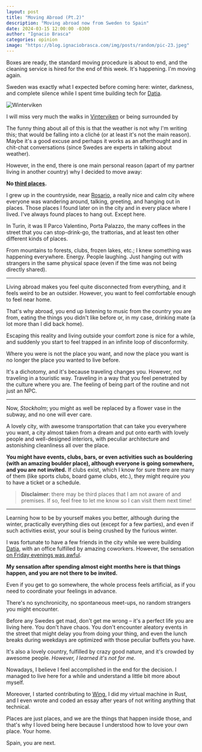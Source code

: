```yaml
---
layout: post
title: "Moving Abroad (Pt.2)"
description: "Moving abroad now from Sweden to Spain" 
date: 2024-03-15 12:00:00 -0300
author: "Ignacio Brasca"
categories: opinion
image: "https://blog.ignaciobrasca.com/img/posts/random/pic-23.jpeg"
---
```


Boxes are ready, the standard moving procedure is about to end, and the cleaning service is hired for the end of this week. It's happening. I'm moving again.

Sweden was exactly what I expected before coming here: winter, darkness, and complete silence while I spent time building tech for [Datia](https://datia.app).

![Winterviken](https://blog.ignaciobrasca.com/img/posts/random/pic-23.jpeg)

I will miss very much the walks in [Vinterviken](https://sv.wikipedia.org/wiki/Vinterviken) or being surrounded by

The funny thing about all of this is that the weather is not why I'm writing this; that would be falling into a cliché (or at least it's not the main reason). Maybe it's a good excuse and perhaps it works as an afterthought and in chit-chat conversations (since Swedes are experts in talking about weather).

However, in the end, there is one main personal reason (apart of my partner living in another country) why I decided to move away:

**No [third places](https://en.wikipedia.org/wiki/Third_place).**

I grew up in the countryside, near [Rosario](https://en.wikipedia.org/wiki/Rosario), a really nice and calm city where everyone was wandering around, talking, greeting, and hanging out in places. Those places I found later on in the city and in every place where I lived. I've always found places to hang out. Except here.


In Turin, it was Il Parco Valentino, Porta Palazzo, the many coffees in the street that you can stop-drink-go, the trattorias, and at least ten other different kinds of places.

From mountains to forests, clubs, frozen lakes, etc.; I knew something was happening everywhere. Energy. People laughing. Just hanging out with strangers in the same physical space (even if the time was not being directly shared).

---

Living abroad makes you feel quite disconnected from everything, and it feels weird to be an outsider. However, you want to feel comfortable enough to feel near home.

That's why abroad, you end up listening to music from the country you are from, eating the things you didn't like before or, in my case, drinking mate (a lot more than I did back home).

Escaping this reality and living outside your comfort zone is nice for a while, and suddenly you start to feel trapped in an infinite loop of disconformity.

Where you were is not the place you want, and now the place you want is no longer the place you wanted to live before.

It's a dichotomy, and it's because traveling changes you. However, not traveling in a touristic way. Traveling in a way that you feel penetrated by the culture where you are. The feeling of being part of the routine and not just an NPC.

---

Now, *Stockholm*; you might as well be replaced by a flower vase in the subway, and no one will ever care.

A lovely city, with awesome transportation that can take you everywhere you want, a city almost taken from a dream and put onto earth with lovely people and well-designed interiors, with peculiar architecture and astonishing cleanliness all over the place.

**You might have events, clubs, bars, or even activities such as bouldering (with an amazing boulder place), although everyone is going somewhere, and you are not invited.** If clubs exist, which I know for sure there are many of them (like sports clubs, board game clubs, etc.), they might require you to have a ticket or a schedule.

> **Disclaimer**: there may be third places that I am not aware of and premises. If so, feel free to let me know so I can visit them next time!

---

Learning how to be by yourself makes you better, although during the winter, practically everything dies out (except for a few parties), and even if such activities exist, your soul is being crushed by the furious winter.

I was fortunate to have a few friends in the city while we were building [Datia](https://datia.app), with an office fulfilled by amazing coworkers. However, the sensation [on Friday evenings was awful](https://www.donegalwoman.ie/2018/01/23/weekend-depression-thing/).

**My sensation after spending almost eight months here is that things happen, and you are not there to be invited.**

Even if you get to go somewhere, the whole process feels artificial, as if you need to coordinate your feelings in advance.

There's no synchronicity, no spontaneous meet-ups, no random strangers you might encounter.

Before any Swedes get mad, don't get me wrong – it's a perfect life you are living here. You don't have chaos. You don't encounter aleatory events in the street that might delay you from doing your thing, and even the lunch breaks during weekdays are optimized with those peculiar buffets you have.

It's also a lovely country, fulfilled by crazy good nature, and it's crowded by awesome people. _However, I learned it's not for me._

Nowadays, I believe I feel accomplished in the end for the decision. I managed to live here for a while and understand a little bit more about myself.

Moreover, I started contributing to [Wing](https://winglang.io), I did my virtual machine in Rust, and I even wrote and coded an essay after years of not writing anything that technical.

Places are just places, and we are the things that happen inside those, and that's why I loved being here because I understood how to love your own place. Your home.

Spain, you are next.